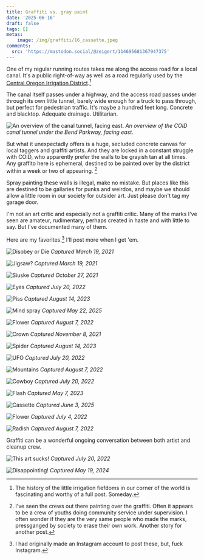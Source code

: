 ```yaml
---
title: Graffiti vs. gray paint
date: '2025-06-16'
draft: false
tags: []
metas:
    image: /img/graffiti/16_cassette.jpeg
comments:
  src: 'https://mastodon.social/@zeigert/114695681367947375'
---
```

One of my regular running routes takes me along the access road for a local canal. It's a public right-of-way as well as a road regularly used by the [Central Oregon Irrigation District](https://coid.org/).[^1]

[^1]: The history of the little irrigation fiefdoms in our corner of the world is fascinating and worthy of a full post. Someday.

The canal itself passes under a highway, and the access road passes under through its own little tunnel, barely wide enough for a truck to pass through, but perfect for pedestrian traffic. It's maybe a hundred feet long. Concrete and blacktop. Adequate drainage. Utilitarian.

![An overview of the canal tunnel, facing east.](/img/graffiti/01_overview.jpeg)
*An overview of the COID canal tunnel under the Bend Parkway, facing east.*

But what it unexpectadly offers is a huge, secluded concrete canvas for local taggers and graffiti artists. And they are locked in a constant struggle with COID, who apparently prefer the walls to be grayish tan at all times. Any graffito here is ephemeral, destined to be painted over by the district within a week or two of appearing. [^2]

[^2]: I've seen the crews out there painting over the graffiti. Often it appears to be a crew of youths doing community service under supervision. I often wonder if they are the very same people who made the marks, pressganged by society to erase their own work. Another story for another post.

Spray painting these walls is illegal, make no mistake. But places like this are destined to be gallaries for punks and weirdos, and maybe we should allow a little room in our society for outsider art. Just please don't tag my garage door.

I'm not an art critic and especially not a graffiti critic. Many of the marks I've seen are amateur, rudimentary, perhaps created in haste and with little to say. But I've documented many of them. 

Here are my favorites.[^3] I'll post more when I get 'em.

[^3]: I had originally made an Instagram account to post these, but, fuck Instagram.

![Disobey or Die](/img/graffiti/02_disobey.jpeg)
*Captured March 19, 2021*

![Jigsaw?](/img/graffiti/03_jigsaw.jpeg)
*Captured March 19, 2021*

![Siuske](/img/graffiti/04_siuske.jpeg)
*Captured October 27, 2021*

![Eyes](/img/graffiti/05_eyes.jpeg)
*Captured July 20, 2022*

![Piss](/img/graffiti/06_piss.jpeg)
*Captured August 14, 2023*

![Mind spray](/img/graffiti/07_mind_spray.jpeg)
*Captured May 22, 2025*

![Flower](/img/graffiti/08_flower.jpeg)
*Captured August 7, 2022*

![Crown](/img/graffiti/09_crown.jpeg)
*Captured November 8, 2021*

![Spider](/img/graffiti/10_spider.jpeg)
*Captured August 14, 2023*

![UFO](/img/graffiti/11_ufo.jpeg)
*Captured July 20, 2022*

![Mountains](/img/graffiti/12_mountains.jpeg)
*Captured August 7, 2022*

![Cowboy](/img/graffiti/13_cowboy.jpeg)
*Captured July 20, 2022*

![Flash](/img/graffiti/14_flash.jpeg)
*Captured May 7, 2023*

![Cassette](/img/graffiti/16_cassette.jpeg)
*Captured June 3, 2025*

![Flower](/img/graffiti/17_flower.jpeg)
*Captured July 4, 2022*

![Radish](/img/graffiti/18_radish.jpeg)
*Captured August 7, 2022*

Graffiti can be a wonderful ongoing conversation between both artist and cleanup crew.

![This art sucks!](/img/graffiti/20_this_art_sucks.jpeg)
*Captured July 20, 2022*

![Disappointing!](/img/graffiti/21_disappointing.jpeg)
*Captured May 19, 2024*
